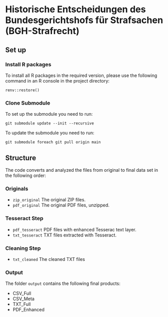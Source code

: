 # Historische Entscheidungen des Bundesgerichtshofs für Strafsachen (BGH-Strafrecht)



## Set up

### Install R packages

To install all R packages in the required version, please use the following command in an R console in the project directory:

```
renv::restore()
```

### Clone Submodule

To set up the submodule you need to run:

```
git submodule update --init --recursive
```


To update the submodule you need to run: 

```
git submodule foreach git pull origin main
```


## Structure

The code converts and analyzed the files from original to final data set in the following order:

### Originals

- `zip_original` The original ZIP files.
- `pdf_original` The original PDF files, unzipped.

### Tesseract Step

- `pdf_tesseract` PDF files with enhanced Tesserac text layer.
- `txt_tesseract` TXT files extracted with Tesseract.

### Cleaning Step

- `txt_cleaned` The cleaned TXT files

### Output

The folder `output` contains the following final products:

- CSV_Full
- CSV_Meta
- TXT_Full
- PDF_Enhanced
